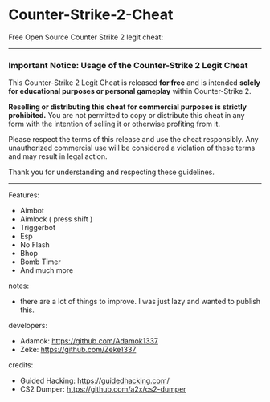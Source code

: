 # Counter-Strike-2-Cheat

Free Open Source Counter Strike 2 legit cheat:

---

### Important Notice: Usage of the Counter-Strike 2 Legit Cheat

This Counter-Strike 2 Legit Cheat is released **for free** and is intended **solely for educational purposes or personal gameplay** within Counter-Strike 2. 

**Reselling or distributing this cheat for commercial purposes is strictly prohibited.** You are not permitted to copy or distribute this cheat in any form with the intention of selling it or otherwise profiting from it.

Please respect the terms of this release and use the cheat responsibly. Any unauthorized commercial use will be considered a violation of these terms and may result in legal action.

Thank you for understanding and respecting these guidelines.

--- 

Features:
- Aimbot
- Aimlock ( press shift )
- Triggerbot
- Esp
- No Flash
- Bhop
- Bomb Timer
- And much more

notes:

- there are a lot of things to improve. I was just lazy and wanted to publish this.

developers:

- Adamok: https://github.com/Adamok1337
- Zeke: https://github.com/Zeke1337

credits:

- Guided Hacking: https://guidedhacking.com/
- CS2 Dumper: https://github.com/a2x/cs2-dumper
